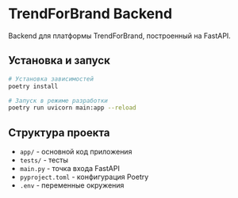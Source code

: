 # TrendForBrand Backend

Backend для платформы TrendForBrand, построенный на FastAPI.

## Установка и запуск

```bash
# Установка зависимостей
poetry install

# Запуск в режиме разработки
poetry run uvicorn main:app --reload
```

## Структура проекта

- `app/` - основной код приложения
- `tests/` - тесты
- `main.py` - точка входа FastAPI
- `pyproject.toml` - конфигурация Poetry
- `.env` - переменные окружения
